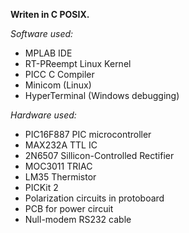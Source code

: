 **Writen in C POSIX.**

*Software used:*
- MPLAB IDE
- RT-PReempt Linux Kernel
- PICC C Compiler
- Minicom (Linux)
- HyperTerminal (Windows debugging)

*Hardware used:* 

- PIC16F887 PIC microcontroller
- MAX232A TTL IC
- 2N6507 Sillicon-Controlled Rectifier
- MOC3011 TRIAC
- LM35 Thermistor
- PICKit 2
- Polarization circuits in protoboard
- PCB for power circuit
- Null-modem RS232 cable
